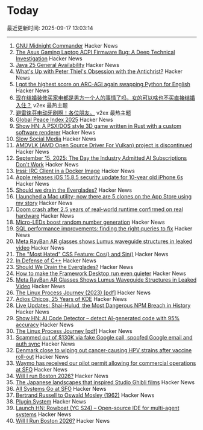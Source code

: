 # Today

最近更新时间: 2025-09-17 13:03:14

--- 
1. [GNU Midnight Commander](https://midnight-commander.org/) Hacker News
2. [The Asus Gaming Laptop ACPI Firmware Bug: A Deep Technical Investigation](https://github.com/Zephkek/Asus-ROG-Aml-Deep-Dive) Hacker News
3. [Java 25 General Availability](https://jdk.java.net/25/) Hacker News
4. [What's Up with Peter Thiel's Obsession with the Antichrist?](https://newrepublic.com/article/200471/peter-thiel-obsession-antichrist-religion) Hacker News
5. [I got the highest score on ARC-AGI again swapping Python for English](https://jeremyberman.substack.com/p/how-i-got-the-highest-score-on-arc-agi-again) Hacker News
6. [现在结婚装修买家电都是男方一个人的事情了吗，女的可以啥也不买直接结婚入住？](https://www.v2ex.com/t/1159806) v2ex 最热主题
7. [避雷徕芬电动牙刷啊！各位朋友。](https://www.v2ex.com/t/1159805) v2ex 最热主题
8. [Global Peace Index 2025](https://www.visionofhumanity.org/maps/) Hacker News
9. [Show HN: A PSX/DOS style 3D game written in Rust with a custom software renderer](https://totenarctanz.itch.io/a-scavenging-trip) Hacker News
10. [Slow Social Media](https://herman.bearblog.dev/slow-social-media/) Hacker News
11. [AMDVLK (AMD Open Source Driver For Vulkan) project is discontinued](https://github.com/GPUOpen-Drivers/AMDVLK/discussions/416) Hacker News
12. [September 15, 2025: The Day the Industry Admitted AI Subscriptions Don't Work](https://blog.kilocode.ai/p/why-ai-subscriptions-cannot-work) Hacker News
13. [Irssi: IRC Client in a Docker Image](https://hub.docker.com/_/irssi) Hacker News
14. [Apple releases iOS 15.8.5 security update for 10-year old iPhone 6s](https://support.apple.com/en-us/125142) Hacker News
15. [Should we drain the Everglades?](https://rabbitcavern.substack.com/p/should-we-drain-the-everglades) Hacker News
16. [I launched a Mac utility; now there are 5 clones on the App Store using my story](https://news.ycombinator.com/item?id=45269827) Hacker News
17. [Doom crash after 2.5 years of real-world runtime confirmed on real hardware](https://lenowo.org/viewtopic.php?t=31) Hacker News
18. [Micro-LEDs boost random number generation](https://discovery.kaust.edu.sa/en/article/25936/micro-leds-boost-random-number-generation/) Hacker News
19. [SQL performance improvements: finding the right queries to fix](https://ohdear.app/news-and-updates/sql-performance-improvements-finding-the-right-queries-to-fix-part-1) Hacker News
20. [Meta RayBan AR glasses shows Lumus waveguide structures in leaked video](https://kguttag.com/2025/09/16/meta-rayban-ar-glasses-shows-lumus-waveguide-structures-in-leaked-video/) Hacker News
21. [The "Most Hated" CSS Feature: Cos() and Sin()](https://css-tricks.com/the-most-hated-css-feature-cos-and-sin/) Hacker News
22. [In Defense of C++](https://dayvster.com/blog/in-defense-of-cpp/) Hacker News
23. [Should We Drain the Everglades?](https://rabbitcavern.substack.com/p/should-we-drain-the-everglades) Hacker News
24. [How to make the Framework Desktop run even quieter](https://noctua.at/en/how-to-make-the-framework-desktop-run-even-quieter) Hacker News
25. [Meta RayBan AR Glasses Shows Lumus Waveguide Structures in Leaked Video](https://kguttag.com/2025/09/16/meta-rayban-ar-glasses-shows-lumus-waveguide-structures-in-leaked-video/) Hacker News
26. [The Linux Process Journey (2023) [pdf]](https://thelearningjourneyebooks.com/wp-content/uploads/2023/09/TheLinuxProcessJourney_v6_Sep2023.pdf) Hacker News
27. [Adios Chicos, 25 Years of KDE](https://jriddell.org/2025/09/14/adios-chicos-25-years-of-kde/) Hacker News
28. [Live Updates: Shai-Hulud, the Most Dangerous NPM Breach in History](https://www.koi.security/blog/shai-hulud-npm-supply-chain-attack-crowdstrike-tinycolor) Hacker News
29. [Show HN: AI Code Detector – detect AI-generated code with 95% accuracy](https://code-detector.ai/) Hacker News
30. [The Linux Process Journey [pdf]](https://thelearningjourneyebooks.com/wp-content/uploads/2023/09/TheLinuxProcessJourney_v6_Sep2023.pdf) Hacker News
31. [Scammed out of $130K via fake Google call, spoofed Google email and auth sync](https://bewildered.substack.com/p/i-was-scammed-out-of-130000-and-google) Hacker News
32. [Denmark close to wiping out cancer-causing HPV strains after vaccine roll-out](https://www.gavi.org/vaccineswork/denmark-close-wiping-out-leading-cancer-causing-hpv-strains-after-vaccine-roll-out) Hacker News
33. [Waymo has received our pilot permit allowing for commercial operations at SFO](https://waymo.com/blog/#short-all-systems-go-at-sfo-waymo-has-received-our-pilot-permit) Hacker News
34. [Will I run Boston 2026?](https://getfast.ai/blogs/boston-2026) Hacker News
35. [The Japanese landscapes that inspired Studio Ghibli films](https://www.bbc.com/travel/article/20250912-the-japanese-landscapes-that-inspired-studio-ghibli-films) Hacker News
36. [All Systems Go at SFO](https://waymo.com/blog/#short-all-systems-go-at-sfo-waymo-has-received-our-pilot-permit) Hacker News
37. [Bertrand Russell to Oswald Mosley (1962)](https://lettersofnote.com/2016/02/02/every-ounce-of-my-energy/) Hacker News
38. [Plugin System](https://iina.io/plugins/) Hacker News
39. [Launch HN: Rowboat (YC S24) – Open-source IDE for multi-agent systems](https://github.com/rowboatlabs/rowboat) Hacker News
40. [Will I Run Boston 2026?](https://getfast.ai/blogs/boston-2026) Hacker News
